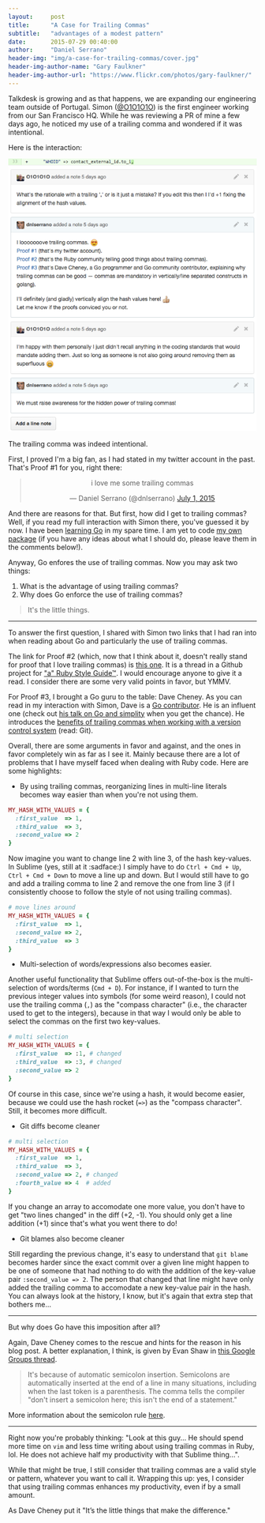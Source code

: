 ```yaml
---
layout:     post
title:      "A Case for Trailing Commas"
subtitle:   "advantages of a modest pattern"
date:       2015-07-29 00:40:00
author:     "Daniel Serrano"
header-img: "img/a-case-for-trailing-commas/cover.jpg"
header-img-author-name: "Gary Faulkner"
header-img-author-url: "https://www.flickr.com/photos/gary-faulkner/"
---
```


Talkdesk is growing and as that happens, we are expanding our engineering team outside of Portugal. Simon ([@O1O1O1O](https://github.com/O1O1O1O)) is the first engineer working from our San Francisco HQ. While he was reviewing a PR of mine a few days ago, he noticed my use of a trailing comma and wondered if it was intentional.

Here is the interaction:

![alt text](/img/a-case-for-trailing-commas/github.png "Code review")

The trailing comma was indeed intentional.

First, I proved I'm a big fan, as I had stated in my twitter account in the past. That's Proof #1 for you, right there:

<center><blockquote class="twitter-tweet" lang="en"><p lang="en" dir="ltr">i love me some trailing commas</p>&mdash; Daniel Serrano (@dnlserrano) <a href="https://twitter.com/dnlserrano/status/616387550245179392">July 1, 2015</a></blockquote>
<script async src="//platform.twitter.com/widgets.js" charset="utf-8"></script></center>

And there are reasons for that. But first, how did I get to trailing commas? Well, if you read my full interaction with Simon there, you've guessed it by now. I have been [learning Go](http://www.golang-book.com/books/intro) in my spare time. I am yet to code [my own package](https://golang.org/doc/code.html) (if you have any ideas about what I should do, please leave them in the comments below!).

Anyway, Go enfores the use of trailing commas. Now you may ask two things:

1. What is the advantage of using trailing commas?
2. Why does Go enforce the use of trailing commas?

> It's the little things.

-----

To answer the first question, I shared with Simon two links that I had ran into when reading about Go and particularly the use of trailing commas.

The link for Proof #2 (which, now that I think about it, doesn't really stand for proof that I love trailing commas) is [this one](https://github.com/bbatsov/ruby-style-guide/issues/273). It is a thread in a Github project for ["a" Ruby Style Guide™](https://github.com/bbatsov/ruby-style-guide). I would encourage anyone to give it a read. I consider there are some very valid points in favor, but YMMV.

For Proof #3, I brought a Go guru to the table: Dave Cheney. As you can read in my interaction with Simon, Dave is a [Go contributor](https://golang.org/CONTRIBUTORS#L176). He is an influent one (check out [his talk on Go and simplity](https://www.youtube.com/watch?v=_6AYkV2mz80) when you get the chance). He introduces the [benefits of trailing commas when working with a version control system](http://dave.cheney.net/2014/10/04/that-trailing-comma) (read: Git).

Overall, there are some arguments in favor and against, and the ones in favor completely win as far as I see it. Mainly because there are a lot of problems that I have myself faced when dealing with Ruby code. Here are some highlights:

- By using trailing commas, reorganizing lines in multi-line literals becomes way easier than when you're not using them.

```ruby
MY_HASH_WITH_VALUES = {
  :first_value  => 1,
  :third_value  => 3,
  :second_value => 2
}
```

Now imagine you want to change line 2 with line 3, of the hash key-values. In Sublime (yes, still at it :sadface:) I simply have to do `Ctrl + Cmd + Up`, `Ctrl + Cmd + Down` to move a line up and down. But I would still have to go and add a trailing comma to line 2 and remove the one from line 3 (if I consistently choose to follow the style of not using trailing commas).

```ruby
# move lines around
MY_HASH_WITH_VALUES = {
  :first_value  => 1,
  :second_value => 2,
  :third_value  => 3
}
```

- Multi-selection of words/expressions also becomes easier.

Another useful functionality that Sublime offers out-of-the-box is the multi-selection of words/terms (`Cmd + D`). For instance, if I wanted to turn the previous integer values into symbols (for some weird reason), I could not use the trailing comma (`,`) as the "compass character" (i.e., the character used to get to the integers), because in that way I would only be able to select the commas on the first two key-values.

```ruby
# multi selection
MY_HASH_WITH_VALUES = {
  :first_value  => :1, # changed
  :third_value  => :3, # changed
  :second_value => 2
}
```

Of course in this case, since we're using a hash, it would become easier, because we could use the hash rocket (`=>`) as the "compass character". Still, it becomes more difficult.

- Git diffs become cleaner

```ruby
# multi selection
MY_HASH_WITH_VALUES = {
  :first_value  => 1,
  :third_value  => 3,
  :second_value => 2, # changed
  :fourth_value => 4  # added
}
```

If you change an array to accomodate one more value, you don't have to get "two lines changed" in the diff (+2, -1). You should only get a line addition (+1) since that's what you went there to do!

- Git blames also become cleaner

Still regarding the previous change, it's easy to understand that `git blame` becomes harder since the exact commit over a given line might happen to be one of someone that had nothing to do with the addition of the key-value pair `:second_value => 2`. The person that changed that line might have only added the trailing comma to accomodate a new key-value pair in the hash. You can always look at the history, I know, but it's again that extra step that bothers me...

-----

But why does Go have this imposition after all?

Again, Dave Cheney comes to the rescue and hints for the reason in his blog post. A better explanation, I think, is given by Evan Shaw in [this Google Groups thread](https://groups.google.com/d/msg/golang-nuts/dYHeZKRjZPQ/KNIbK4DY5VEJ).

> It's because of automatic semicolon insertion. Semicolons are automatically inserted at the end of a line in many situations, including when the last token is a parenthesis.
> The comma tells the compiler "don't insert a semicolon here; this isn't the end of a statement."

More information about the semicolon rule [here](https://golang.org/doc/effective_go.html#semicolons).

-----

Right now you're probably thinking: "Look at this guy... He should spend more time on `vim` and less time writing about using trailing commas in Ruby, lol. He does not achieve half my productivity with that Sublime thing...".

While that might be true, I still consider that trailing commas are a valid style or pattern, whatever you want to call it. Wrapping this up: yes, I consider that using trailing commas enhances my productivity, even if by a small amount.

As Dave Cheney put it "It’s the little things that make the difference."
